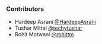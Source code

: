 ### Contributors

* Hardeep Asrani [@HardeepAsrani](https://github.com/HardeepAsrani)
* Tushar Mittal [@techytushar](https://github.com/techytushar)
* Rohit Motwani [@rohittm](https://github.com/rohittm)